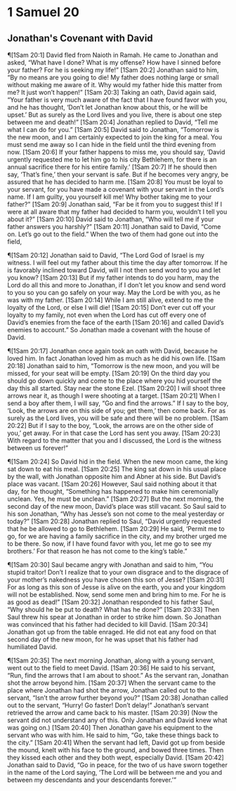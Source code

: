 # 1 Samuel 20

## Jonathan's Covenant with David
¶[1Sam 20:1] David fled from Naioth in Ramah. He came to Jonathan and asked, “What have I done? What is my offense? How have I sinned before your father? For he is seeking my life!”
[1Sam 20:2] Jonathan said to him, “By no means are you going to die! My father does nothing large or small without making me aware of it. Why would my father hide this matter from me? It just won’t happen!”
[1Sam 20:3] Taking an oath, David again said, “Your father is very much aware of the fact that I have found favor with you, and he has thought, ‘Don’t let Jonathan know about this, or he will be upset.’ But as surely as the Lord lives and you live, there is about one step between me and death!”
[1Sam 20:4] Jonathan replied to David, “Tell me what I can do for you.”
[1Sam 20:5] David said to Jonathan, “Tomorrow is the new moon, and I am certainly expected to join the king for a meal. You must send me away so I can hide in the field until the third evening from now.
[1Sam 20:6] If your father happens to miss me, you should say, ‘David urgently requested me to let him go to his city Bethlehem, for there is an annual sacrifice there for his entire family.’
[1Sam 20:7] If he should then say, ‘That’s fine,’ then your servant is safe. But if he becomes very angry, be assured that he has decided to harm me.
[1Sam 20:8] You must be loyal to your servant, for you have made a covenant with your servant in the Lord’s name. If I am guilty, you yourself kill me! Why bother taking me to your father?”
[1Sam 20:9] Jonathan said, “Far be it from you to suggest this! If I were at all aware that my father had decided to harm you, wouldn’t I tell you about it?”
[1Sam 20:10] David said to Jonathan, “Who will tell me if your father answers you harshly?”
[1Sam 20:11] Jonathan said to David, “Come on. Let’s go out to the field.” When the two of them had gone out into the field,

¶[1Sam 20:12] Jonathan said to David, “The Lord God of Israel is my witness. I will feel out my father about this time the day after tomorrow. If he is favorably inclined toward David, will I not then send word to you and let you know?
[1Sam 20:13] But if my father intends to do you harm, may the Lord do all this and more to Jonathan, if I don’t let you know and send word to you so you can go safely on your way. May the Lord be with you, as he was with my father.
[1Sam 20:14] While I am still alive, extend to me the loyalty of the Lord, or else I will die!
[1Sam 20:15] Don’t ever cut off your loyalty to my family, not even when the Lord has cut off every one of David’s enemies from the face of the earth
[1Sam 20:16] and called David’s enemies to account.” So Jonathan made a covenant with the house of David.

¶[1Sam 20:17] Jonathan once again took an oath with David, because he loved him. In fact Jonathan loved him as much as he did his own life.
[1Sam 20:18] Jonathan said to him, “Tomorrow is the new moon, and you will be missed, for your seat will be empty.
[1Sam 20:19] On the third day you should go down quickly and come to the place where you hid yourself the day this all started. Stay near the stone Ezel.
[1Sam 20:20] I will shoot three arrows near it, as though I were shooting at a target.
[1Sam 20:21] When I send a boy after them, I will say, “Go and find the arrows.” If I say to the boy, ‘Look, the arrows are on this side of you; get them,’ then come back. For as surely as the Lord lives, you will be safe and there will be no problem.
[1Sam 20:22] But if I say to the boy, “Look, the arrows are on the other side of you,’ get away. For in that case the Lord has sent you away.
[1Sam 20:23] With regard to the matter that you and I discussed, the Lord is the witness between us forever!”

¶[1Sam 20:24] So David hid in the field. When the new moon came, the king sat down to eat his meal.
[1Sam 20:25] The king sat down in his usual place by the wall, with Jonathan opposite him and Abner at his side. But David’s place was vacant.
[1Sam 20:26] However, Saul said nothing about it that day, for he thought, “Something has happened to make him ceremonially unclean. Yes, he must be unclean.”
[1Sam 20:27] But the next morning, the second day of the new moon, David’s place was still vacant. So Saul said to his son Jonathan, “Why has Jesse’s son not come to the meal yesterday or today?”
[1Sam 20:28] Jonathan replied to Saul, “David urgently requested that he be allowed to go to Bethlehem.
[1Sam 20:29] He said, ‘Permit me to go, for we are having a family sacrifice in the city, and my brother urged me to be there. So now, if I have found favor with you, let me go to see my brothers.’ For that reason he has not come to the king’s table.”

¶[1Sam 20:30] Saul became angry with Jonathan and said to him, “You stupid traitor! Don’t I realize that to your own disgrace and to the disgrace of your mother’s nakedness you have chosen this son of Jesse?
[1Sam 20:31] For as long as this son of Jesse is alive on the earth, you and your kingdom will not be established. Now, send some men and bring him to me. For he is as good as dead!”
[1Sam 20:32] Jonathan responded to his father Saul, “Why should he be put to death? What has he done?”
[1Sam 20:33] Then Saul threw his spear at Jonathan in order to strike him down. So Jonathan was convinced that his father had decided to kill David.
[1Sam 20:34] Jonathan got up from the table enraged. He did not eat any food on that second day of the new moon, for he was upset that his father had humiliated David.

¶[1Sam 20:35] The next morning Jonathan, along with a young servant, went out to the field to meet David.
[1Sam 20:36] He said to his servant, “Run, find the arrows that I am about to shoot.” As the servant ran, Jonathan shot the arrow beyond him.
[1Sam 20:37] When the servant came to the place where Jonathan had shot the arrow, Jonathan called out to the servant, “Isn’t the arrow further beyond you?”
[1Sam 20:38] Jonathan called out to the servant, “Hurry! Go faster! Don’t delay!” Jonathan’s servant retrieved the arrow and came back to his master.
[1Sam 20:39] (Now the servant did not understand any of this. Only Jonathan and David knew what was going on.)
[1Sam 20:40] Then Jonathan gave his equipment to the servant who was with him. He said to him, “Go, take these things back to the city.”
[1Sam 20:41] When the servant had left, David got up from beside the mound, knelt with his face to the ground, and bowed three times. Then they kissed each other and they both wept, especially David.
[1Sam 20:42] Jonathan said to David, “Go in peace, for the two of us have sworn together in the name of the Lord saying, ‘The Lord will be between me and you and between my descendants and your descendants forever.’”

